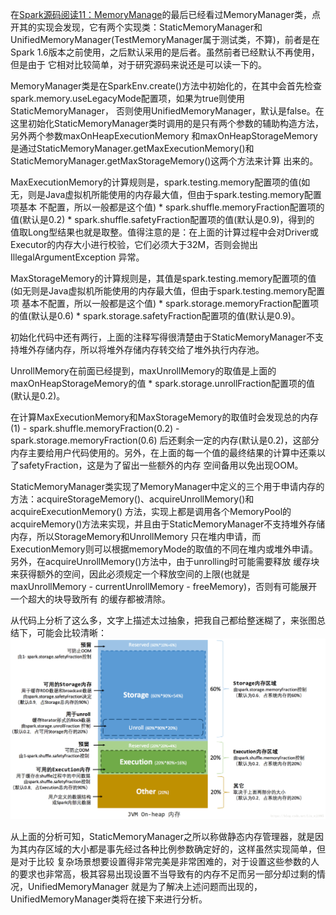 在[Spark源码阅读11：MemoryManage](/Spark源码阅读11-MemoryManage/)的最后已经看过MemoryManager类，点开其的实现会发现，它有两个实现类：StaticMemoryManager和
UnifiedMemoryManager(TestMemoryManager属于测试类，不算)，前者是在Spark 1.6版本之前使用，之后默认采用的是后者。虽然前者已经默认不再使用，但是由于
它相对比较简单，对于研究源码来说还是可以读一下的。

MemoryManager类是在SparkEnv.create()方法中初始化的，在其中会首先检查spark.memory.useLegacyMode配置项，如果为true则使用StaticMemoryManager，
否则使用UnifiedMemoryManager，默认是false。在这里初始化StaticMemoryManager类时调用的是只有两个参数的辅助构造方法，另外两个参数maxOnHeapExecutionMemory
和maxOnHeapStorageMemory是通过StaticMemoryManager.getMaxExecutionMemory()和StaticMemoryManager.getMaxStorageMemory()这两个方法来计算
出来的。

MaxExecutionMemory的计算规则是，spark.testing.memory配置项的值(如无，则是Java虚拟机所能使用的内存最大值，但由于spark.testing.memory配置项基本
不配置，所以一般都是这个值) * spark.shuffle.memoryFraction配置项的值(默认是0.2) * spark.shuffle.safetyFraction配置项的值(默认是0.9)，得到的
值取Long型结果也就是取整。值得注意的是：在上面的计算过程中会对Driver或Executor的内存大小进行校验，它们必须大于32M，否则会抛出IllegalArgumentException
异常。

MaxStorageMemory的计算规则是，其值是spark.testing.memory配置项的值(如无则是Java虚拟机所能使用的内存最大值，但由于spark.testing.memory配置项
基本不配置，所以一般都是这个值) * spark.storage.memoryFraction配置项的值(默认是0.6) * spark.storage.safetyFraction配置项的值(默认是0.9)。

初始化代码中还有两行，上面的注释写得很清楚由于StaticMemoryManager不支持堆外存储内存，所以将堆外存储内存转交给了堆外执行内存池。

UnrollMemory在前面已经提到，maxUnrollMemory的取值是上面的maxOnHeapStorageMemory的值 * spark.storage.unrollFraction配置项的值(默认是0.2)。

在计算MaxExecutionMemory和MaxStorageMemory的取值时会发现总的内存(1) - spark.shuffle.memoryFraction(0.2) - spark.storage.memoryFraction(0.6)
后还剩余一定的内存(默认是0.2)，这部分内存主要给用户代码使用的。另外，在上面的每一个值的最终结果的计算中还乘以了safetyFraction，这是为了留出一些额外的内存
空间备用以免出现OOM。

StaticMemoryManager类实现了MemoryManager中定义的三个用于申请内存的方法：acquireStorageMemory()、acquireUnrollMemory()和acquireExecutionMemory()
方法，实现上都是调用各个MemoryPool的acquireMemory()方法来实现，并且由于StaticMemoryManager不支持堆外存储内存，所以StorageMemory和UnrollMemory
只在堆内申请，而ExecutionMemory则可以根据memoryMode的取值的不同在堆内或堆外申请。另外，在acquireUnrollMemory()方法中，由于unrolling时可能需要释放
缓存块来获得额外的空间，因此必须规定一个释放空间的上限(也就是maxUnrollMemory - currentUnrollMemory - freeMemory)，否则有可能展开一个超大的块导致所有
的缓存都被清除。

从代码上分析了这么多，文字上描述太过抽象，把我自己都给整迷糊了，来张图总结下，可能会比较清晰：
![StaticMemoryManager](../assets/img/spark/staticmemorymanager.png "StaticMemoryManager")

从上面的分析可知，StaticMemoryManager之所以称做静态内存管理器，就是因为其内存区域的大小都是事先经过各种比例参数确定好的，这样虽然实现简单，但是对于比较
复杂场景想要设置得非常完美是非常困难的，对于设置这些参数的人的要求也非常高，极其容易出现设置不当导致有的内存不足而另一部分却过剩的情况，UnifiedMemoryManager
就是为了解决上述问题而出现的，UnifiedMemoryManager类将在接下来进行分析。